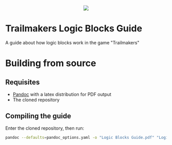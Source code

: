 <h1 align="center">
    <img src="https://i.imgur.com/YNxhfqJ.png"/>
</h1>

# Trailmakers Logic Blocks Guide

A guide about how logic blocks work in the game "Trailmakers"

# Building from source

## Requisites

- [Pandoc](https://pandoc.org/installing.html) with a latex distribution for PDF output
- The cloned repository

## Compiling the guide

Enter the cloned repository, then run:

```bash
pandoc --defaults=pandoc_options.yaml -o "Logic Blocks Guide.pdf" "Logic Blocks Guide.md"
```
